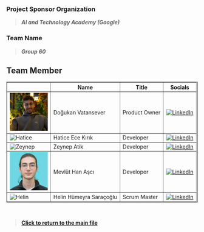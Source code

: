 ### Project Sponsor Organization
> _**AI and Technology Academy (Google)**_

### Team Name
> _**Group 60**_

## Team Member

<table border="1" cellspacing="10" cellpadding="10">
  <thead>
    <tr>
      <th></th>
      <th>Name</th>
      <th>Title</th>
      <th>Socials</th>
    </tr>
  </thead>
  <tbody>
    <tr>
      <td><img src="img/team-member/dogukan.png" alt="Doğukan" width="100"></td>
      <td>Doğukan Vatansever</td>
      <td>Product Owner</td>
      <td>
        <a href="https://www.linkedin.com/in/dvaser/" target="_blank">
            <img src="https://cdn-icons-png.flaticon.com/512/174/174857.png" alt="LinkedIn" width="20">
        </a>
      </td>
    </tr>
    <tr>
      <td><img src="img/team-member/hatice.png" alt="Hatice" width="100"></td>
      <td>Hatice Ece Kırık</td>
      <td>Developer</td>
      <td>
        <a href="https://www.linkedin.com/in/ece-k%C4%B1rk-91a6572a7" target="_blank">
            <img src="https://cdn-icons-png.flaticon.com/512/174/174857.png" alt="LinkedIn" width="20">
        </a>
      </td>
    </tr>
    <tr>
      <td><img src="img/team-member/zeynep.png" alt="Zeynep" width="100"></td>
      <td>Zeynep Atik</td>
      <td>Developer</td>
      <td>
        <a href="https://www.linkedin.com/in/zeynep-atik-/" target="_blank">
            <img src="https://cdn-icons-png.flaticon.com/512/174/174857.png" alt="LinkedIn" width="20">
        </a>
      </td>
    </tr>
    <tr>
      <td><img src="img/team-member/mevlut.jpg" alt="Mevlüt" width="100"></td>
      <td>Mevlüt Han Aşcı</td>
      <td>Developer</td>
      <td>
        <a href="https://www.linkedin.com/in/mevlut-han-asci/" target="_blank">
            <img src="https://cdn-icons-png.flaticon.com/512/174/174857.png" alt="LinkedIn" width="20">
        </a>
      </td>
    </tr>
    <tr>
      <td><img src="img/team-member/helin.png" alt="Helin" width="100"></td>
      <td>Helin Hümeyra Saraçoğlu</td>
      <td>Scrum Master</td>
      <td>
        <a href="https://www.linkedin.com/in/helin-humeyra-saracoglu" target="_blank">
            <img src="https://cdn-icons-png.flaticon.com/512/174/174857.png" alt="LinkedIn" width="20">
        </a>
      </td>
    </tr>
  </tbody>
</table>

<br>

> **[Click to return to the main file](../README.md)**